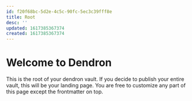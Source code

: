 ```yaml
---
id: f20f68bc-5d2e-4c5c-90fc-5ec3c39fff8e
title: Root
desc: ''
updated: 1617385367374
created: 1617385367374
---
```

# Welcome to Dendron

This is the root of your dendron vault. If you decide to publish your entire vault, this will be your landing page. You are free to customize any part of this page except the frontmatter on top. 
